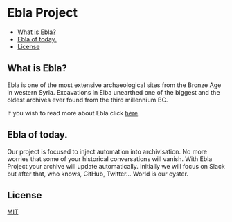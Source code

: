 # Ebla Project

<!-- toc -->

- [What is Ebla?](#what-is-ebla)
- [Ebla of today.](#ebla-of-today)
- [License](#license)

<!-- tocstop -->

## What is Ebla?

Ebla is one of the most extensive archaeological sites from the Bronze Age in western Syria. Excavations in Elba unearthed one of the biggest and the oldest archives ever found from the third millennium BC.

If you wish to read more about Ebla click [here](https://en.unesco.org/syrian-observatory/news/ebla-tell-mardikh).

## Ebla of today.

Our project is focused to inject automation into archivisation. No more worries that some of your historical conversations will vanish. With Ebla Project your archive will update automatically.
Initially we will focus on Slack but after that, who knows, GitHub, Twitter... World is our oyster.

## License

[MIT](./LICENSE)
